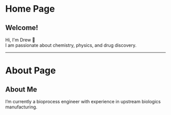 # Home Page

## Welcome!
Hi, I'm Drew 👋  
I am passionate about chemistry, physics, and drug discovery.  

---

# About Page

## About Me
I’m currently a bioprocess engineer with experience in upstream biologics manufacturing.  
